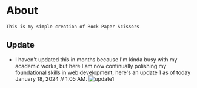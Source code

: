# About
    This is my simple creation of Rock Paper Scissors

## Update
- I haven't updated this in months because I'm kinda busy with my academic works, but here I am now continually polishing my foundational skills in web development, here's an update 1 as of today January 18, 2024 // 1:05 AM.
![update1](https://github.com/Anthony-0801/rock-paper-scissors-game/assets/141275535/bd0ddbdd-9dfb-4caa-b3a5-61fec4e04604)
